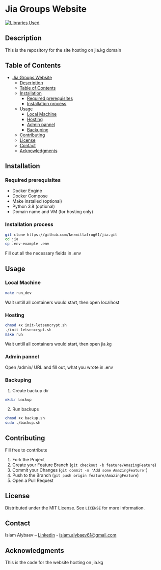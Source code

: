 # Jia Groups Website
[![Libraries Used](https://skillicons.dev/icons?i=js,html,css,py,nginx,django,docker,postgres)](https://skillicons.dev)

## Description

This is the repository for the site hosting on jia.kg domain

## Table of Contents

- [Jia Groups Website](#jia-groups-website)
  - [Description](#description)
  - [Table of Contents](#table-of-contents)
  - [Installation](#installation)
    - [Required prerequisites](#required-prerequisites)
    - [Installation process](#installation-process)
  - [Usage](#usage)
    - [Local Machine](#local-machine)
    - [Hosting](#hosting)
    - [Admin pannel](#admin-pannel)
    - [Backuping](#backuping)
  - [Contributing](#contributing)
  - [License](#license)
  - [Contact](#contact)
  - [Acknowledgments](#acknowledgments)

## Installation

### Required prerequisites

- Docker Engine
- Docker Compose
- Make installed (optional)
- Python 3.8 (optional)
- Domain name and VM (for hosting only)

### Installation process
    
```bash
git clone https://github.com/kermitlafrog61/jia.git
cd jia
cp .env-example .env
```
Fill out all the necessary fields in .env

## Usage

### Local Machine

```bash
make run_dev
```
Wait untill all containers would start, then open localhost

### Hosting

```bash
chmod +x init-letsencrypt.sh
./init-letsencrypt.sh
make run
```
Wait untill all containers would start, then open jia.kg

### Admin pannel

Open /admin/ URL and fill out, what you wrote in .env

### Backuping

1. Create backup dir
```bash
mkdir backup
```
2. Run backups
```bash
chmod +x backup.sh
sudo ./backup.sh
```

## Contributing

Fill free to contribute

1.  Fork the Project
2.  Create your Feature Branch (`git checkout -b feature/AmazingFeature`)
3.  Commit your Changes (`git commit -m 'Add some AmazingFeature'`)
4.  Push to the Branch (`git push origin feature/AmazingFeature`)
5.  Open a Pull Request

## License

Distributed under the MIT License. See `LICENSE` for more information.

## Contact

Islam Alybaev – [Linkedin](https://www.linkedin.com/in/kermit-la-frog61/) - islam.alybaev61@gmail.com

## Acknowledgments

This is the code for the website hosting on jia.kg

